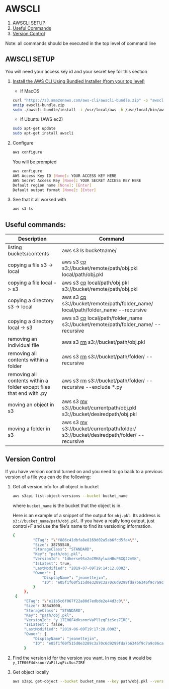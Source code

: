 # AWSCLI

1. [AWSCLI SETUP](https://github.com/jeanettejin/HelpfulGuides/blob/master/AWS/awscli.md#awscli)
2. [Useful Commands](https://github.com/jeanettejin/HelpfulGuides/blob/master/AWS/awscli.md#useful-commands)
3. [Version Control](https://github.com/jeanettejin/HelpfulGuides/blob/master/AWS/awscli.md#version-control)

Note: all commands should be executed in the top level of command line

## AWSCLI SETUP

You will need your access key id and your secret key for this section

1. [Install the AWS CLI Using Bundled Installer (from your top level)](https://docs.aws.amazon.com/cli/latest/userguide/install-macos.html)  
  
      * If MacOS
      
    ```bash
    curl "https://s3.amazonaws.com/aws-cli/awscli-bundle.zip" -o "awscli-bundle.zip"
    unzip awscli-bundle.zip
    sudo ./awscli-bundle/install -i /usr/local/aws -b /usr/local/bin/aws
    ```
    
      * If Ubuntu (AWS ec2)
        
    ```bash
    sudo apt-get update
    sudo apt-get install awscli
    ```

2. Configure

    ```bash
   aws configure
    ```
    
    You will be prompted
    
    ```bash
    aws configure
    AWS Access Key ID [None]: YOUR ACCESS KEY HERE
    AWS Secret Access Key [None]: YOUR SECRET ACCESS KEY HERE
    Default region name [None]: [Enter]
    Default output format [None]: [Enter]
    ```

3. See that it all worked with

    ```bash
    aws s3 ls 
    ```

## Useful commands:


|  Description | Command  | 
|---|---|
|  listing buckets/contents | aws s3 ls bucketname/ | 
|  copying a file s3 -> local | aws s3 [cp](https://docs.aws.amazon.com/cli/latest/reference/s3/cp.html) s3://bucket/remote/path/obj.pkl  local/path/obj.pkl |  
|  copying a file local -> s3 | aws s3 [cp](https://docs.aws.amazon.com/cli/latest/reference/s3/cp.html) local/path/obj.pkl s3://bucket/remote/path/obj.pkl  |
|  copying a directory s3 -> local | aws s3 [cp](https://docs.aws.amazon.com/cli/latest/reference/s3/cp.html) s3://bucket/remote/path/folder_name/ local/path/folder_name --recursive |  
|  copying a directory local -> s3 | aws s3 [cp](https://docs.aws.amazon.com/cli/latest/reference/s3/cp.html) local/path/folder_name s3://bucket/remote/path/folder_name/ --recursive |
| removing an individual file | aws s3 [rm](https://docs.aws.amazon.com/cli/latest/reference/s3/rm.html) s3://bucket/path/obj.pkl |
| removing all contents within a folder | aws s3 [rm](https://docs.aws.amazon.com/cli/latest/reference/s3/rm.html) s3://bucket/path/folder/ --recursive |
| removing all contents within a folder except files that end with .py | aws s3 [rm](https://docs.aws.amazon.com/cli/latest/reference/s3/rm.html) s3://bucket/path/folder/ --recursive --exclude *.py|
|moving an object in s3| aws s3 [mv](https://docs.aws.amazon.com/cli/latest/reference/s3/mv.html) s3://bucket/currentpath/obj.pkl s3://bucket/desiredpath/obj.pkl |
|moving a folder in s3| aws s3 [mv](https://docs.aws.amazon.com/cli/latest/reference/s3/mv.html) s3://bucket/currentpath/folder/ s3://bucket/desiredpath/folder/ --recursive |



## Version Control

If you have version control turned on and you need to go back to a previous version of a file you can do the following:

1. Get all version info for all object in bucket
    
    ```bash
    aws s3api list-object-versions --bucket bucket_name
    ```
   where `bucket_name` is the bucket that the object is in.
   
   Here is an example of a snippet of the output for `obj.pkl`. Its address is `s3://bucket_name/path/obj.pkl`. If you have a really
   long output, just control+F and use the file's name to find its versioning information.
   
   ```bash
   {
            "ETag": "\"f886c41dbfa8e8169d02a5ab6fcd5fa4\"",
            "Size": 38755540,
            "StorageClass": "STANDARD",
            "Key": "path/obj.pkl",
            "VersionId": "1dherse9Sv2oCMH8ylwaHBuP8XQJ2mSK",
            "IsLatest": true,
            "LastModified": "2019-07-09T19:14:12.000Z",
            "Owner": {
                "DisplayName": "jeanettejin",
                "ID": "e05f1f60f515d0e3289c3a70c6d9299fda7b6346f9c7a9c06caa9a3c344e34b5"
            }
        },
    {
        "ETag": "\"e11b5c6f067f22a80d7edbde2e44d3c0\"",
        "Size": 38843000,
        "StorageClass": "STANDARD",
        "Key": "path/obj.pkl",
        "VersionId": "y_1TE06F4dksnnrVaPllzqFicSos7IRE",
        "IsLatest": false,
        "LastModified": "2019-06-09T19:17:28.000Z",
        "Owner": {
            "DisplayName": "jeanettejin",
            "ID": "e05f1f60f515d0e3289c3a70c6d9299fda7b6346f9c7a9c06caa9a3c344e34b5"
        }
   ```
2. Find the version id for the version you want. In my case it would be 
`y_1TE06F4dksnnrVaPllzqFicSos7IRE`

3. Get object locally
    ```bash
   aws s3api get-object --bucket bucket_name --key path/obj.pkl --version-id y_1TE06F4dksnnrVaPllzqFicSos7IRE obj.pkl 
   ```
